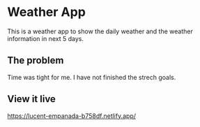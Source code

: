 # Weather App
This is a weather app to show the daily weather and the weather information in next 5 days.

## The problem
Time was tight for me. I have not finished the strech goals.

## View it live
https://lucent-empanada-b758df.netlify.app/
